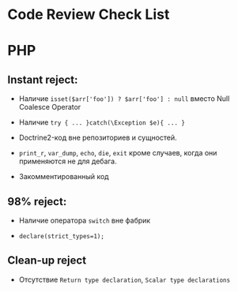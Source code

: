 Code Review Check List
======================

PHP
===

Instant reject:
---------------
- Наличие `isset($arr['foo']) ? $arr['foo'] : null` вместо Null Coalesce Operator

- Наличие `try { ... }catch(\Exception $e){ ... }`

- Doctrine2-код вне репозиториев и сущностей.

- `print_r`, `var_dump`, `echo`, `die`, `exit` кроме случаев, когда они применяются не для дебага.

- Закомментированный код

98% reject:
-----------

- Наличие оператора `switch` вне фабрик

- `declare(strict_types=1);`

Clean-up reject
---------------

- Отсутствие `Return type declaration`, `Scalar type declarations`